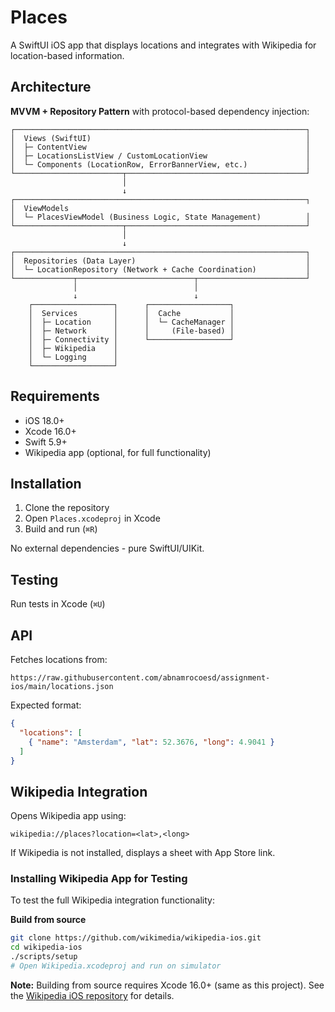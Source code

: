 # Places

A SwiftUI iOS app that displays locations and integrates with Wikipedia for location-based information.

## Architecture

**MVVM + Repository Pattern** with protocol-based dependency injection:

```
┌─────────────────────────────────────────────────────────────────┐
│  Views (SwiftUI)                                                │
│  ├─ ContentView                                                 │
│  ├─ LocationsListView / CustomLocationView                      │
│  └─ Components (LocationRow, ErrorBannerView, etc.)             │
└────────────────────────┬────────────────────────────────────────┘
                         │
                         ↓
┌─────────────────────────────────────────────────────────────────┐
│  ViewModels
│  └─ PlacesViewModel (Business Logic, State Management)          │
└────────────────────────┬────────────────────────────────────────┘
                         │
                         ↓
┌─────────────────────────────────────────────────────────────────┐
│  Repositories (Data Layer)                                      │
│  └─ LocationRepository (Network + Cache Coordination)           │
└─────────────┬──────────────────────────┬────────────────────────┘
              │                          │
              ↓                          ↓
    ┌──────────────────┐      ┌──────────────────┐
    │  Services        │      │  Cache           │
    │  ├─ Location     │      │  └─ CacheManager │
    │  ├─ Network      │      │     (File-based) │
    │  ├─ Connectivity │      └──────────────────┘
    │  ├─ Wikipedia    │
    │  └─ Logging      │
    └──────────────────┘

```

## Requirements

- iOS 18.0+
- Xcode 16.0+
- Swift 5.9+
- Wikipedia app (optional, for full functionality)

## Installation

1. Clone the repository
2. Open `Places.xcodeproj` in Xcode
3. Build and run (`⌘R`)

No external dependencies - pure SwiftUI/UIKit.

## Testing

Run tests in Xcode (`⌘U`)

## API

Fetches locations from:
```
https://raw.githubusercontent.com/abnamrocoesd/assignment-ios/main/locations.json
```

Expected format:
```json
{
  "locations": [
    { "name": "Amsterdam", "lat": 52.3676, "long": 4.9041 }
  ]
}
```

## Wikipedia Integration

Opens Wikipedia app using:
```
wikipedia://places?location=<lat>,<long>
```

If Wikipedia is not installed, displays a sheet with App Store link.

### Installing Wikipedia App for Testing

To test the full Wikipedia integration functionality:

**Build from source**
   ```bash
   git clone https://github.com/wikimedia/wikipedia-ios.git
   cd wikipedia-ios
   ./scripts/setup
   # Open Wikipedia.xcodeproj and run on simulator
   ```

**Note:** Building from source requires Xcode 16.0+ (same as this project). See the [Wikipedia iOS repository](https://github.com/wikimedia/wikipedia-ios) for details.

